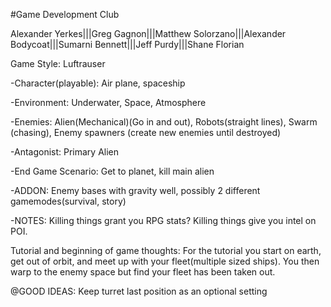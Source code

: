 #Game Development Club

Alexander Yerkes|||Greg Gagnon|||Matthew Solorzano|||Alexander Bodycoat|||Sumarni Bennett|||Jeff Purdy|||Shane Florian


Game Style: Luftrauser

-Character(playable): Air plane, spaceship

-Environment: Underwater, Space, Atmosphere

-Enemies: Alien(Mechanical)(Go in and out), Robots(straight lines), Swarm (chasing), Enemy spawners (create new enemies until destroyed)

-Antagonist: Primary Alien

-End Game Scenario: Get to planet, kill main alien

-ADDON: Enemy bases with gravity well, possibly 2 different gamemodes(survival, story)

-NOTES: Killing things grant you RPG stats? Killing things give you intel on POI.

Tutorial and beginning of game thoughts: For the tutorial you start on earth, get out of orbit, and meet up with your fleet(multiple sized ships). You then warp to the enemy space but find your fleet has been taken out.

@GOOD IDEAS:
Keep turret last position as an optional setting
